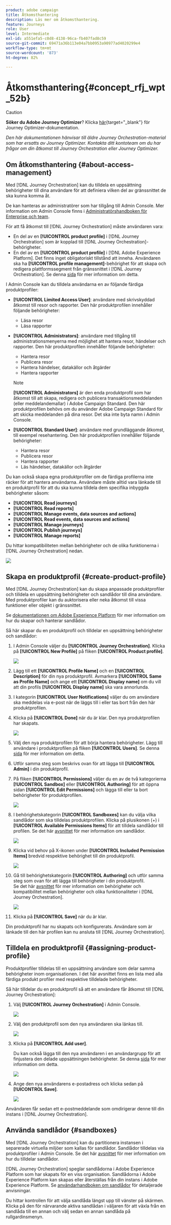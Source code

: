 ```yaml
---
product: adobe campaign
title: Åtkomsthantering
description: Läs mer om åtkomsthantering.
feature: Journeys
role: User
level: Intermediate
exl-id: a551efa5-c0d8-4138-96ca-fb407fad8c59
source-git-commit: 69471a36b113e04a7bb0953a90977ad4020299e4
workflow-type: tm+mt
source-wordcount: '873'
ht-degree: 82%

---
```


# Åtkomsthantering{#concept_rfj_wpt_52b}


>[!CAUTION]
>
>**Söker du Adobe Journey Optimizer**? Klicka [här](https://experienceleague.adobe.com/sv/docs/journey-optimizer/using/ajo-home){target="_blank"} för Journey Optimizer-dokumentation.
>
>
>_Den här dokumentationen hänvisar till äldre Journey Orchestration-material som har ersatts av Journey Optimizer. Kontakta ditt kontoteam om du har frågor om din åtkomst till Journey Orchestration eller Journey Optimizer._



## Om åtkomsthantering {#about-access-management}

Med [!DNL Journey Orchestration] kan du tilldela en uppsättning behörigheter till dina användare för att definiera vilken del av gränssnittet de ska kunna komma åt.

De kan hanteras av administratörer som har tillgång till Admin Console. Mer information om Admin Console finns i [Administratörshandboken för Enterprise och team](https://helpx.adobe.com/se/enterprise/managing/user-guide.html).

För att få åtkomst till [!DNL Journey Orchestration] måste användaren vara:

* En del av en **[!UICONTROL product profile]** i [!DNL Journey Orchestration] som är kopplad till [!DNL Journey Orchestration]-behörigheter.
* En del av en **[!UICONTROL product profile]** i [!DNL Adobe Experience Platform]. Det finns inget obligatoriskt tillstånd att inneha. Användaren ska ha **[!UICONTROL profile management]**-behörighet för att skapa och redigera plattformssegment från gränssnittet i [!DNL Journey Orchestration]. Se denna [sida](https://experienceleague.adobe.com/docs/experience-platform/access-control/home.html?lang=sv-SE#adobe-admin-console) för mer information om detta.

I Admin Console kan du tilldela användarna en av följande färdiga produktprofiler:

* **[!UICONTROL Limited Access User]**: användare med skrivskyddad åtkomst till resor och rapporter. Den här produktprofilen innehåller följande behörigheter:
   * Läsa resor
   * Läsa rapporter

* **[!UICONTROL Administrators]**: användare med tillgång till administrationsmenyerna med möjlighet att hantera resor, händelser och rapporter. Den här produktprofilen innehåller följande behörigheter:
   * Hantera resor
   * Publicera resor
   * Hantera händelser, datakällor och åtgärder
   * Hantera rapporter

  >[!NOTE]
  >
  >**[!UICONTROL Administrators]** är den enda produktprofil som har åtkomst till att skapa, redigera och publicera transaktionsmeddelanden (eller meddelandemallar) i Adobe Campaign Standard. Den här produktprofilen behövs om du använder Adobe Campaign Standard för att skicka meddelanden på dina resor. Det ska inte byta namn i Admin Console.

* **[!UICONTROL Standard User]**: användare med grundläggande åtkomst, till exempel resehantering. Den här produktprofilen innehåller följande behörigheter:
   * Hantera resor
   * Publicera resor
   * Hantera rapporter
   * Läs händelser, datakällor och åtgärder

Du kan också skapa egna produktprofiler om de färdiga profilerna inte räcker för att hantera användarna.
Användare måste alltid vara länkade till en produktprofil för att du ska kunna tilldela dem specifika inbyggda behörigheter såsom:

* **[!UICONTROL Read journeys]**
* **[!UICONTROL Read reports]**
* **[!UICONTROL Manage events, data sources and actions]**
* **[!UICONTROL Read events, data sources and actions]**
* **[!UICONTROL Manage journeys]**
* **[!UICONTROL Publish journeys]**
* **[!UICONTROL Manage reports]**

Du hittar kompatibiliteten mellan behörigheter och de olika funktionerna i [!DNL Journey Orchestration] nedan.

![](../assets/do-not-localize/journey_permission.png)

## Skapa en produktprofil {#create-product-profile}

Med [!DNL Journey Orchestration] kan du skapa anpassade produktprofiler och tilldela en uppsättning behörigheter och sandlådor till dina användare. Med produktprofiler kan du auktorisera eller neka åtkomst till vissa funktioner eller objekt i gränssnittet.

Se [dokumentationen om Adobe Experience Platform](https://experienceleague.adobe.com/docs/experience-platform/sandbox/ui/user-guide.html?lang=sv-SE) för mer information om hur du skapar och hanterar sandlådor.

Så här skapar du en produktprofil och tilldelar en uppsättning behörigheter och sandlådor:

1. I Admin Console väljer du **[!UICONTROL Journey Orchestration]**. Klicka på **[!UICONTROL New Profile]** på fliken **[!UICONTROL Product profile]**.

   ![](../assets/do-not-localize/user_management_5.png)

1. Lägg till ett **[!UICONTROL Profile Name]** och en **[!UICONTROL Description]** för din nya produktprofil. Avmarkera **[!UICONTROL Same as Profile Name]** och ange ett **[!UICONTROL Display name]** om du vill att din profils **[!UICONTROL Display name]** ska vara annorlunda.

1. I kategorin **[!UICONTROL User Notifications]** väljer du om användare ska meddelas via e-post när de läggs till i eller tas bort från den här produktprofilen.

1. Klicka på **[!UICONTROL Done]** när du är klar. Den nya produktprofilen har skapats.

   ![](../assets/do-not-localize/user_management_1.png)

1. Välj den nya produktprofilen för att börja hantera behörigheter. Lägg till användare i produktprofilen på fliken **[!UICONTROL Users]**. Se denna [sida](../about/access-management.md#assigning-product-profile) för mer information om detta.

1. Utför samma steg som beskrivs ovan för att lägga till **[!UICONTROL Admin]** i din produktprofil.

1. På fliken **[!UICONTROL Permissions]** väljer du en av de två kategorierna **[!UICONTROL Sandbox]** eller **[!UICONTROL Authoring]** för att öppna sidan **[!UICONTROL Edit Permissions]** och lägga till eller ta bort behörigheter för produktprofilen.

   ![](../assets/do-not-localize/user_management_7.png)

1. I behörighetskategorin **[!UICONTROL Sandboxes]** kan du välja vilka sandlådor som ska tilldelas produktprofilen. Klicka på plusikonen (+) i **[!UICONTROL Available Permissions Items]** för att tilldela sandlådor till profilen. Se det här [avsnittet](../about/access-management.md#sandboxes) för mer information om sandlådor.

   ![](../assets/do-not-localize/user_management_8.png)

1. Klicka vid behov på X-ikonen under **[!UICONTROL Included Permission Items]** bredvid respektive behörighet till din produktprofil.

   ![](../assets/do-not-localize/user_management_9.png)

1. Gå till behörighetskategorin **[!UICONTROL Authoring]** och utför samma steg som ovan för att lägga till behörigheter i din produktprofil.
   <br>Se det här [avsnittet](../about/access-management.md#about-access-management) för mer information om behörigheter och kompatibilitet mellan behörigheter och olika funktionaliteter i [!DNL Journey Orchestration].

   ![](../assets/do-not-localize/user_management_10.png)

1. Klicka på **[!UICONTROL Save]** när du är klar.

Din produktprofil har nu skapats och konfigurerats. Användare som är länkade till den här profilen kan nu ansluta till [!DNL Journey Orchestration].

## Tilldela en produktprofil {#assigning-product-profile}

Produktprofiler tilldelas till en uppsättning användare som delar samma behörigheter inom organisationen.
I det här avsnittet finns en lista med alla färdiga produkt profiler med respektive tilldelade behörigheter.

Så här tilldelar du en produktprofil så att en användare får åtkomst till [!DNL Journey Orchestration]:

1. Välj **[!UICONTROL Journey Orchestration]** i Admin Console.

   ![](../assets/do-not-localize/user_management.png)

1. Välj den produktprofil som den nya användaren ska länkas till.

   ![](../assets/do-not-localize/user_management_2.png)

1. Klicka på **[!UICONTROL Add user]**.

   Du kan också lägga till den nya användaren i en användargrupp för att finjustera den delade uppsättningen behörigheter. Se denna [sida](https://helpx.adobe.com/se/enterprise/using/user-groups.html) för mer information om detta.

   ![](../assets/do-not-localize/user_management_3.png)

1. Ange den nya användarens e-postadress och klicka sedan på **[!UICONTROL Save]**.

   ![](../assets/do-not-localize/user_management_4.png)

Användaren får sedan ett e-postmeddelande som omdirigerar denne till din instans i [!DNL Journey Orchestration].

## Använda sandlådor {#sandboxes}

Med [!DNL Journey Orchestration] kan du partitionera instansen i separerade virtuella miljöer som kallas för sandlådor.
Sandlådor tilldelas via produktprofiler i Admin Console. Se det här [avsnittet](../about/access-management.md#create-product-profile) för mer information om hur du tilldelar sandlådor.

[!DNL Journey Orchestration] speglar sandlådorna i Adobe Experience Platform som har skapats för en viss organisation.
Sandlådorna i Adobe Experience Platform kan skapas eller återställas från din instans i Adobe Experience Platform. Se [användarhandboken om sandlådor](https://experienceleague.adobe.com/docs/experience-platform/sandbox/ui/user-guide.html?lang=sv-SE) för detaljerade anvisningar.

Du hittar kontrollen för att välja sandlåda längst upp till vänster på skärmen. Klicka på den för närvarande aktiva sandlådan i väljaren för att växla från en sandlåda till en annan och välj sedan en annan sandlåda på rullgardinsmenyn.

